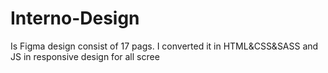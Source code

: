 # Interno-Design 
Is Figma design consist of 17 pags.
I converted it in HTML&CSS&SASS and JS in responsive design for all scree 